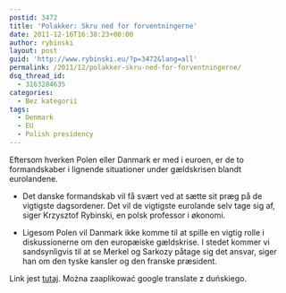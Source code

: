 ```yaml
---
postid: 3472
title: 'Polakker: Skru ned for forventningerne'
date: 2011-12-16T16:38:23+00:00
author: rybinski
layout: post
guid: 'http://www.rybinski.eu/?p=3472&lang=all'
permalink: /2011/12/polakker-skru-ned-for-forventningerne/
dsq_thread_id:
  - 3163284635
categories:
  - Bez kategorii
tags:
  - Denmark
  - EU
  - Polish presidency
---
```

Eftersom hverken Polen eller Danmark er med i euroen, er de to formandskaber i lignende situationer under gældskrisen blandt eurolandene.

- Det danske formandskab vil få svært ved at sætte sit præg på de vigtigste dagsordener. Det vil de vigtigste eurolande selv tage sig af, siger Krzysztof Rybinski, en polsk professor i økonomi.

- Ligesom Polen vil Danmark ikke komme til at spille en vigtig rolle i diskussionerne om den europæiske gældskrise. I stedet kommer vi sandsynligvis til at se Merkel og Sarkozy påtage sig det ansvar, siger han om den tyske kansler og den franske præsident.

Link jest [tutaj](http://www.jv.dk/artikel/1248309:Indland--Polakker--Skru-ned-for-forventningerne). Można zaaplikować google translate z duńskiego.
